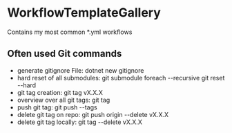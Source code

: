 # WorkflowTemplateGallery

Contains my most common *.yml workflows

## Often used Git commands

- generate gitignore File: dotnet new gitignore
- hard reset of all submodules: git submodule foreach --recursive git reset --hard
- git tag creation: git tag vX.X.X
- overview over all git tags: git tag
- push git tag: git push --tags
- delete git tag on repo: git push origin --delete vX.X.X
- delete git tag locally: git tag --delete vX.X.X
